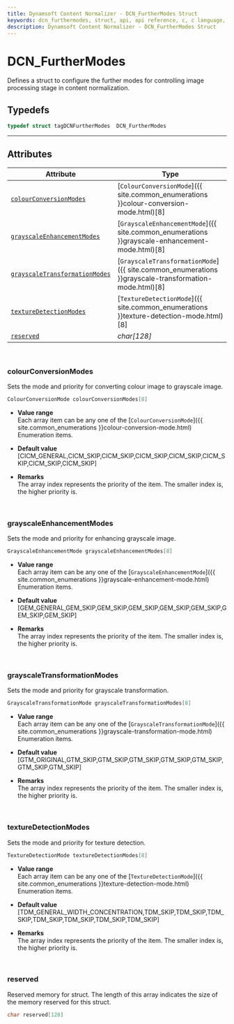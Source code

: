 ```yaml
---
title: Dynamsoft Content Normalizer - DCN_FurtherModes Struct
keywords: dcn_furthermodes, struct, api, api reference, c, c language, c++, cplusplus, dcn, documentation
description: Dynamsoft Content Normalizer - DCN_FurtherModes Struct
---
```



# DCN_FurtherModes
Defines a struct to configure the further modes for controlling image processing stage in content normalization.

## Typedefs

```cpp
typedef struct tagDCNFurtherModes  DCN_FurtherModes
```  
  
---
  

## Attributes
  
| Attribute | Type |
|---------- | ---- |
| [`colourConversionModes`](#colourconversionmodes) | [`ColourConversionMode`]({{ site.common_enumerations }}colour-conversion-mode.html)[8] |
| [`grayscaleEnhancementModes`](#grayscaleenhancementmodes) | [`GrayscaleEnhancementMode`]({{ site.common_enumerations }}grayscale-enhancement-mode.html)[8] |
| [`grayscaleTransformationModes`](#grayscaletransformationmodes) | [`GrayscaleTransformationMode`]({{ site.common_enumerations }}grayscale-transformation-mode.html)[8] |
| [`textureDetectionModes`](#texturedetectionmodes) | [`TextureDetectionMode`]({{ site.common_enumerations }}texture-detection-mode.html)[8] |
| [`reserved`](#reserved) | *char\[128\]* |


&nbsp;

### colourConversionModes
Sets the mode and priority for converting colour image to grayscale image.
```cpp
ColourConversionMode colourConversionModes[8]
```
- **Value range**   
    Each array item can be any one of the [`ColourConversionMode`]({{ site.common_enumerations }}colour-conversion-mode.html) Enumeration items.
      
- **Default value**   
    [CICM_GENERAL,CICM_SKIP,CICM_SKIP,CICM_SKIP,CICM_SKIP,CICM_SKIP,CICM_SKIP,CICM_SKIP]
    
- **Remarks**   
    The array index represents the priority of the item. The smaller index is, the higher priority is.

&nbsp;

### grayscaleEnhancementModes
Sets the mode and priority for enhancing grayscale image.
```cpp
GrayscaleEnhancementMode grayscaleEnhancementModes[8]
```

- **Value range**   
    Each array item can be any one of the [`GrayscaleEnhancementMode`]({{ site.common_enumerations }}grayscale-enhancement-mode.html) Enumeration items.
      
- **Default value**   
    [GEM_GENERAL,GEM_SKIP,GEM_SKIP,GEM_SKIP,GEM_SKIP,GEM_SKIP,GEM_SKIP,GEM_SKIP]
    
- **Remarks**   
    The array index represents the priority of the item. The smaller index is, the higher priority is.

&nbsp;

### grayscaleTransformationModes
Sets the mode and priority for grayscale transformation.
```cpp
GrayscaleTransformationMode grayscaleTransformationModes[8]
```

- **Value range**   
    Each array item can be any one of the [`GrayscaleTransformationMode`]({{ site.common_enumerations }}grayscale-transformation-mode.html) Enumeration items.
      
- **Default value**   
    [GTM_ORIGINAL,GTM_SKIP,GTM_SKIP,GTM_SKIP,GTM_SKIP,GTM_SKIP,GTM_SKIP,GTM_SKIP]
    
- **Remarks**   
    The array index represents the priority of the item. The smaller index is, the higher priority is.

&nbsp;

### textureDetectionModes
Sets the mode and priority for texture detection.
```cpp
TextureDetectionMode textureDetectionModes[8]
```

- **Value range**   
    Each array item can be any one of the [`TextureDetectionMode`]({{ site.common_enumerations }}texture-detection-mode.html) Enumeration items.
      
- **Default value**   
    [TDM_GENERAL_WIDTH_CONCENTRATION,TDM_SKIP,TDM_SKIP,TDM_SKIP,TDM_SKIP,TDM_SKIP,TDM_SKIP,TDM_SKIP]
    
- **Remarks**   
    The array index represents the priority of the item. The smaller index is, the higher priority is.

&nbsp;


### reserved
Reserved memory for struct. The length of this array indicates the size of the memory reserved for this struct.
```cpp
char reserved[128]
```
